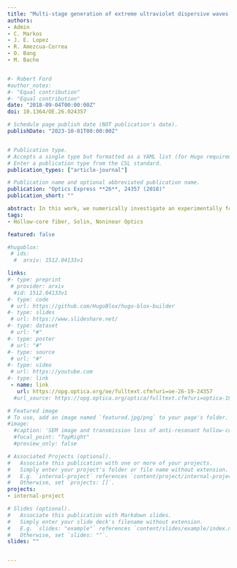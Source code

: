 ```yaml
---
title: "Multi-stage generation of extreme ultraviolet dispersive waves by tapering gas-filled hollow-core anti-resonant fibers"
authors:
- Admin
- C. Markos
- J. E. Lopez
- R. Amezcua-Correa
- O. Bang
- M. Bache


#- Robert Ford
#author_notes:
#- "Equal contribution"
#- "Equal contribution"
date: "2018-09-04T00:00:00Z"
doi: 10.1364/OE.26.024357

# Schedule page publish date (NOT publication's date).
publishDate: "2023-10-01T00:00:00Z"


# Publication type.
# Accepts a single type but formatted as a YAML list (for Hugo requirements).
# Enter a publication type from the CSL standard.
publication_types: ["article-journal"]

# Publication name and optional abbreviated publication name.
publication: "Optics Express **26**, 24357 (2018)"
publication_short: ""

abstract: In this work, we numerically investigate an experimentally feasible design of a tapered Ne-filled hollow-core anti-resonant fiber and we report multi-stage generation of dispersive waves (DWs) in the range 90–120 nm, well into the extreme ultraviolet (UV) region. The simulations assume a 800 nm pump pulse with 30 fs 10 µJ pulse energy, launched into a 9 bar Ne-filled fiber with a 34 µm initial core diameter that is then tapered to a 10 µm core diameter. The simulations were performed using a new model that provides a realistic description of both loss and dispersion of the resonant and anti-resonant spectral bands of the fiber, and also importantly includes the material loss of silica in the UV. We show that by first generating solitons that emit DWs in the far-UV region in the pre-taper section, optimization of the following taper structure can allow re-collision with the solitons and further up-conversion of the far-UV DWs to the extreme-UV with energies up to 190 nJ in the 90–120 nm range. This process provides a new way to generate light in the extreme-UV spectral range using relatively low gas pressure.
tags:
- Hollow-core fiber, Solin, Noninear Optics

featured: false

#hugoblox:
 # ids:
  #  arxiv: 1512.04133v1

links:
#- type: preprint
 # provider: arxiv
  #id: 1512.04133v1
#- type: code
 # url: https://github.com/HugoBlox/hugo-blox-builder
#- type: slides
 # url: https://www.slideshare.net/
#- type: dataset
 # url: "#"
#- type: poster
 # url: "#"
#- type: source
 # url: "#"
#- type: video
 # url: https://youtube.com
#- type: link
 - name: link
   url: https://opg.optica.org/oe/fulltext.cfm?uri=oe-26-19-24357
  #url_source: https://opg.optica.org/optica/fulltext.cfm?uri=optica-10-10-1253

# Featured image
# To use, add an image named `featured.jpg/png` to your page's folder. 
#image:
  #caption: 'SEM image and transmission loss of anti-resonant hollow-core fiber'
  #focal_point: "TopRight"
  #preview_only: false

# Associated Projects (optional).
#   Associate this publication with one or more of your projects.
#   Simply enter your project's folder or file name without extension.
#   E.g. `internal-project` references `content/project/internal-project/index.md`.
#   Otherwise, set `projects: []`.
projects:
- internal-project

# Slides (optional).
#   Associate this publication with Markdown slides.
#   Simply enter your slide deck's filename without extension.
#   E.g. `slides: "example"` references `content/slides/example/index.md`.
#   Otherwise, set `slides: ""`.
slides: ""


---
```

